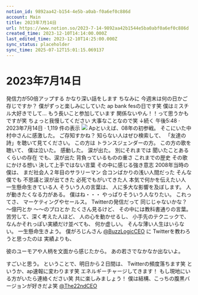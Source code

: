 ```yaml
---
notion_id: 9892aa42-b154-4e5b-a0ab-f0a6ef0c886d
account: Main
title: 2023年7月14日
url: https://www.notion.so/2023-7-14-9892aa42b1544e5ba0abf0a6ef0c886d
created_time: 2023-12-10T14:14:00.000Z
last_edited_time: 2023-12-10T14:25:00.000Z
sync_status: placeholder
sync_time: 2025-07-12T15:01:15.069137
---
```

# 2023年7月14日

発信力が50倍アップする
かなり深い話をします
ちなみに
今週末は何の日かご存じですか？
僕がずっと楽しみにしていた
ap bank fesの日です笑
僕はミスチル大好きでして…
もう長いこと参加しています
関係ないやん！！って思うかもですが笑
ちょっと我慢してください
大事なことなので笑
↓続く
午後5:48 · 2023年7月14日
·
1,119
件の表示
![](https://prod-files-secure.s3.us-west-2.amazonaws.com/736adce6-a3a4-4a64-9f74-d9aa055c96d2/5bd43e3e-6441-4310-8a55-f65f607d5613/Untitled.png?X-Amz-Algorithm=AWS4-HMAC-SHA256&X-Amz-Content-Sha256=UNSIGNED-PAYLOAD&X-Amz-Credential=ASIAZI2LB46645SCVOWH%2F20250719%2Fus-west-2%2Fs3%2Faws4_request&X-Amz-Date=20250719T041746Z&X-Amz-Expires=3600&X-Amz-Security-Token=IQoJb3JpZ2luX2VjEIT%2F%2F%2F%2F%2F%2F%2F%2F%2F%2FwEaCXVzLXdlc3QtMiJHMEUCIEVuvvNrxTjydKQ%2B0JKTg1Bu1uDCM6kS3UMhuX3p4xm%2BAiEAvEYCzxSjeLtPqZJOnwu2HpxLnGWlRLrER5xH2KliZPgqiAQInf%2F%2F%2F%2F%2F%2F%2F%2F%2F%2FARAAGgw2Mzc0MjMxODM4MDUiDEBhwnKDFEfeprLb4ircA8zcKGVhgdXD1xwc5lStgjxjeOC469314XrezjjIW2Mra8eyAvlRivtLK2I0F2bgK%2FGYo0lf4VPEXHZs6Bd3Hx%2F7CjZx3RZB2Wgp96oVsEr4q0LHUr5PgIPk%2FlvP3E7L9laLqrKJmzYtjVXW3txr9ke6phXQOdefOgALOqcX7TCpJXznd%2BZ6JIohN%2B0soE3ZuCX%2Bp%2FF1yg6VPmVAX6W845fTTWg0D2lOi8t83TEPtGK1C244ZfwHoDm7DXeJMKq7WXHFGcPOSiPi5dcj3oyK3kqdRWM5EOgAvw%2B%2Bxb5ttoJxi0BQjltKIImPcol%2BCWr4Mg9JcUgBP4rsYE%2FJSUZEHB%2FLvU%2BB1bK8WXrYDWRttnnOAsTO6%2Fe3MrbURYsj6j%2FwdKdoqfq1PLgF0CjOvVyP3hQxsZTHag47RAhWAVhARTwjYVRi8MJ5HxTLqg7YA2qFTWXudusALkHtM%2Fni6OeQjpogonG3y15BhblGgw%2FIGldHswN9vr0ZbximlOltgy7uCrGtpyCi2YbICO%2FXR4fX99B5iWVmGiXrgvbE%2FJF4ElSS8WFwVzJwEgxbPXbE51tyYmHzUb6OQe7l%2B3fTuqMeQV2Wmi1HkO%2FIZzBy621ALnzXhBtBcNxNeRQxCzJLMJqq7MMGOqUBeMqrljJ7oB6AP9P9O1Yb4XBNZT%2F%2B7do8RhSN05YKJpzWulEm3g6QfVjXZF61vQEbWGsUobpV%2BtO4DuI6X5%2BPm5sLNqQancQvLqTUtZdE0XZB8qHy2Lkex%2B2ZaiSSHQWHm41oD907d8iq1HumxGiYNeTCWVyhpNZAvciQSs5aJZQzqRnaXFZmETvlQA%2F%2B%2FELotbJPKopb1KCaKLTvl2Agoaqz8fPj&X-Amz-Signature=cf490bfd4e31a3ad33d4b6a776d0588413af84e4042c1ddf20ea591bee6a5cc8&X-Amz-SignedHeaders=host&x-amz-checksum-mode=ENABLED&x-id=GetObject)
Apといえば、08年の初参戦。
そこにいた中村中さんに感激した。
ご存知すかね？
知らない人はぜひ検索して、
「友達の詩」を聴いて見てください。
この方は
トランスジェンダーの方。
この方の歌を聴いて、
僕は泣いた。
感動した。
涙が出た。
別にそれまでは
聞いたことあるくらいの存在
でも、涙が出た
背負っているものの重さ
これまでの歴史
その歌にかける想い
決して上手ではない言葉
その中に感じる強き意志
2008年当時の僕は、
まだ社会人２年目のサラリーマン
合コンばかりの浅い人間だった
そんな僕でも
不思議と涙が出てきた
必死でもがいてきた人
本気で何かを伝えたい人
一生懸命生きている人
そういう人の言葉は、
人に多大な影響を及ぼします。
人が動きたくなる力がある。
僕はね・・・
やっぱりそういう人なりたい。
これってさ、
マーケティングやセールス。
Twitterの発信だって
同じじゃないかな？
〜億円とか
〜〜のプロとか
たくさん見るけど、
その中には教科書通りの言葉。
苦労して、深く考えた人ほど、
人の心を動かせるし、
小手先のテクニックで、
なんかそれっぽい実績だけ並べても、
何か虚しい。
そんな薄い人生はいらない。
一生懸命生きよう。
僕がろじんさん
[@BuzzLogicCEO](https://twitter.com/BuzzLogicCEO)
に
Twitterを教わろうと思ったのは
実績よりも、

彼のユーモアや人柄を文面から感じたから。
あの若さでなかなか出ないよ。

すごいと思う。
ということで、明日から２日間は、
Twitterの頻度落ちます笑
というか、ap速報に変わります笑
エネルギーチャージしてきます！
もし現地にいる方がいたら連絡ください笑
共に楽しみましょう！
僕は結構、こっちの腹黒バージョンが好きだよ笑
[@The22ndCEO](https://twitter.com/The22ndCEO)